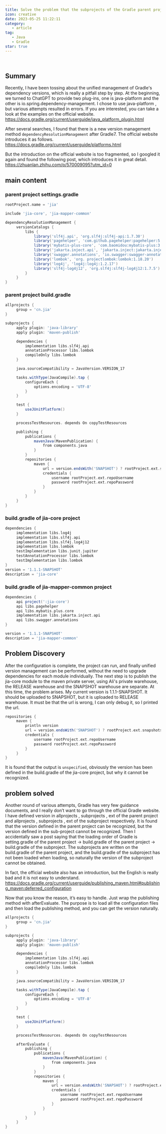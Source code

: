 ```yaml
---
title: Solve the problem that the subprojects of the Gradle parent project cannot obtain the properties of the subproject
icon: creative
date: 2023-05-25 11:22:11
category:
   - article
tag:
   - Java
   - Gradle
star: true
---
```

​

## Summary

Recently, I have been tossing about the unified management of Gradle's dependency versions, which is really a pitfall step by step. At the beginning, we turned to ChatGPT to provide two plug-ins, one is java-platform and the other is io.spring.dependency-management. I chose to use java-platform , but various attempts resulted in errors. If you are interested, you can take a look at the examples on the official website.
<https://docs.gradle.org/current/userguide/java_platform_plugin.html>

After several searches, I found that there is a new version management method `dependencyResolutionManagement` after Gradle7. The official website introduces it as follows.
<https://docs.gradle.org/current/userguide/platforms.html>

But the introduction on the official website is too fragmented, so I googled it again and found the following post, which introduces it in great detail.
<https://zhuanlan.zhihu.com/p/570009095?utm_id=0>

## main content

### parent project settings.gradle

```Groovy
rootProject.name = 'jia'

include 'jia-core', 'jia-mapper-common'

dependencyResolutionManagement {
     versionCatalogs {
         libs {
             library('slf4j.api', 'org.slf4j:slf4j-api:1.7.30')
             library('pagehelper', 'com.github.pagehelper:pagehelper:5.1.11')
             library('mybatis-plus-core', 'com.baomidou:mybatis-plus:3.3.0')
             library('jakarta.inject.api', 'jakarta.inject:jakarta.inject-api:2.0.1')
             library('swagger.annotations', 'io.swagger:swagger-annotations:1.5.20')
             library('lombok', 'org. projectlombok:lombok:1.18.20')
             library('log4j', 'log4j:log4j:1.2.17')
             library('slf4j-log4j12', 'org.slf4j:slf4j-log4j12:1.7.5')
         }
     }
}
```

### parent project build.gradle

```Groovy
allprojects {
     group = 'cn.jia'
}

subprojects {
     apply plugin: 'java-library'
     apply plugin: 'maven-publish'

     dependencies {
         implementation libs.slf4j.api
         annotationProcessor libs.lombok
         compileOnly libs.lombok
     }

     java.sourceCompatibility = JavaVersion.VERSION_17

     tasks.withType(JavaCompile).tap {
         configureEach {
             options.encoding = 'UTF-8'
         }
     }

     test {
         useJUnitPlatform()
     }

     processTestResources. depends On copyTestResources

     publishing {
         publications {
             mavenJava(MavenPublication) {
                 from components.java
             }
         }
         repositories {
             maven {
                 url = version.endsWith('SNAPSHOT') ? rootProject.ext.snapshotsRepoUrl : rootProject.ext.snapshotsRepoUrl
                 credentials {
                     username rootProject.ext.repoUsername
                     password rootProject.ext.repoPassword
                 }
             }
         }
     }
}
```

### build.gradle of jia-core project

```Groovy
dependencies {
     implementation libs.log4j
     implementation libs.slf4j.api
     implementation libs.slf4j.log4j12
     implementation libs.lombok
     testImplementation libs.junit.jupiter
     testAnnotationProcessor libs.lombok
     testImplementation libs.lombok
}
version = '1.1.1-SNAPSHOT'
description = 'jia-core'
```

### build.gradle of jia-mapper-common project

```Groovy
dependencies {
     api project(':jia-core')
     api libs.pagehelper
     api libs.mybatis.plus.core
     implementation libs.jakarta.inject.api
     api libs.swagger.annotations
}

version = '1.1.1-SNAPSHOT'
description = 'jia-mapper-common'
```

## Problem Discovery

After the configuration is complete, the project can run, and finally unified version management can be performed, without the need to upgrade dependencies for each module individually. The next step is to publish the jia-core module to the maven private server, using Ali's private warehouse, the RELEASE warehouse and the SNAPSHOT warehouse are separate. At this time, the problem arises. My current version is 1.1.1-SNAPSHOT. It should be uploaded to SNAPSHOT, but it is uploaded to RELEASE warehouse.
It must be that the url is wrong, I can only debug it, so I printed the url.

```Groovy
repositories {
     maven {
         println version
         url = version.endsWith('SNAPSHOT') ? rootProject.ext.snapshotsRepoUrl : rootProject.ext.snapshotsRepoUrl
         credentials {
             username rootProject.ext.repoUsername
             password rootProject.ext.repoPassword
         }
     }
}
```

It is found that the output is `unspecified`, obviously the version has been defined in the build.gradle of the jia-core project, but why it cannot be recognized.

## problem solved

Another round of various attempts, Gradle has very few guidance documents, and I really don’t want to go through the official Gradle website.
I have defined version in allprojects , subprojects , ext of the parent project and allprojects , subprojects , ext of the subproject respectively. It is found that the version defined in the parent project can be recognized, but the version defined in the sub-project cannot be recognized.
Then I accidentally saw a post saying that the loading order of Gradle is setting.gradle of the parent project -> build.gradle of the parent project -> build.gradle of the subproject. The subprojects are written on the build.gradle of the parent project, and the build.gradle of the subproject has not been loaded when loading, so naturally the version of the subproject cannot be obtained.

In fact, the official website also has an introduction, but the English is really bad and it is not easy to understand.
<https://docs.gradle.org/current/userguide/publishing_maven.html#publishing_maven:deferred_configuration>

Now that you know the reason, it’s easy to handle. Just wrap the publishing method with afterEvaluate. The purpose is to load all the configuration files and then load the publishing method, and you can get the version naturally.

```Groovy
allprojects {
     group = 'cn.jia'
}

subprojects {
     apply plugin: 'java-library'
     apply plugin: 'maven-publish'

     dependencies {
         implementation libs.slf4j.api
         annotationProcessor libs.lombok
         compileOnly libs.lombok
     }

     java.sourceCompatibility = JavaVersion.VERSION_17

     tasks.withType(JavaCompile).tap {
         configureEach {
             options.encoding = 'UTF-8'
         }
     }

     test {
         useJUnitPlatform()
     }

     processTestResources. depends On copyTestResources

     afterEvaluate {
         publishing {
             publications {
                 mavenJava(MavenPublication) {
                     from components.java
                 }
             }
             repositories {
                 maven {
                     url = version.endsWith('SNAPSHOT') ? rootProject.ext.snapshotsRepoUrl : 'rootProject.ext.snapshotsRepoUrl'
                     credentials {
                         username rootProject.ext.repoUsername
                         password rootProject.ext.repoPassword
                     }
                 }
             }
         }
     }
}
```
